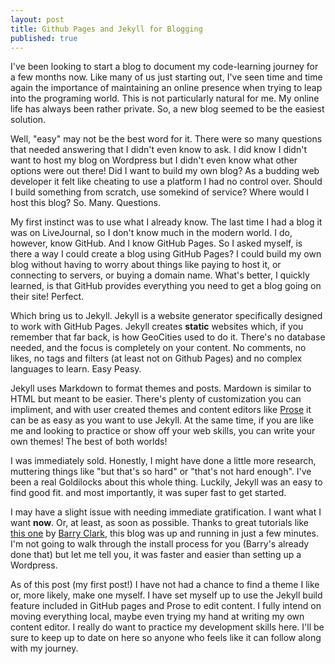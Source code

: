 ```yaml
---
layout: post
title: Github Pages and Jekyll for Blogging
published: true
---
```

I've been looking to start a blog to document my code-learning journey for a few months now. Like many of us just starting out, I've seen time and time again the importance of maintaining an online presence when trying to leap into the programing world. This is not particularly natural for me. My online life has always been rather private. So, a new blog seemed to be the easiest solution.

Well, "easy" may not be the best word for it. There were so many questions that needed answering that I didn't even know to ask. I did know I didn't want to host my blog on Wordpress but I didn't even know what other options were out there! Did I want to build my own blog? As a budding web developer it felt like cheating to use a platform I had no control over. Should I build something from scratch, use somekind of service? Where would I host this blog? So. Many. Questions.

My first instinct was to use what I already know. The last time I had a blog it was on LiveJournal, so I don't know much in the modern world. I do, however, know GitHub. And I know GitHub Pages. So I asked myself, is there a way I could create a blog using GitHub Pages? I could build my own blog without having to worry about things like paying to host it, or connecting to servers, or buying a domain name. What's better, I quickly learned, is that GitHub provides everything you need to get a blog going on their site! Perfect.

Which bring us to Jekyll. Jekyll is a website generator specifically designed to work with GitHub Pages. Jekyll creates __static__ websites which, if you remember that far back, is how GeoCities used to do it. There's no database needed, and the focus is completely on your content. No comments, no likes, no tags and filters (at least not on Github Pages) and no complex languages to learn. Easy Peasy.

Jekyll uses Markdown to format themes and posts. Mardown is similar to HTML but meant to be easier. There's plenty of customization you can impliment, and with user created themes and content editors like [Prose](https://prose.io) it can be as easy as you want to use Jekyll. At the same time, if you are like me and looking to practice or show off your web skills, you can write your own themes! The best of both worlds!

I was immediately sold. Honestly, I might have done a little more research, muttering things like "but that's so hard" or "that's not hard enough". I've been a real Goldilocks about this whole thing. Luckily, Jekyll was an easy to find good fit. and most importantly, it was super fast to get started.

I may have a slight issue with needing immediate gratification. I want what I want __now__. Or, at least, as soon as possible. Thanks to great tutorials like [this one](https://www.smashingmagazine.com/2014/08/build-blog-jekyll-github-pages/) by [Barry Clark](http://www.barryclark.co/), this blog was up and running in just a few minutes. I'm not going to walk through the install process for you (Barry's already done that) but let me tell you, it was faster and easier than setting up a Wordpress. 

As of this post (my first post!) I have not had a chance to find a theme I like or, more likely, make one myself. I have set myself up to use the Jekyll build feature included in GitHub pages and Prose to edit content. I fully intend on moving everything local, maybe even trying my hand at writing my own content editor. I really do want to practice my development skills here. I'll be sure to keep up to date on here so anyone who feels like it can follow along with my journey.
